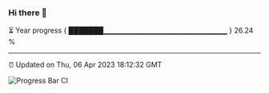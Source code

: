 ### Hi there 👋

⏳ Year progress { ███████▁▁▁▁▁▁▁▁▁▁▁▁▁▁▁▁▁▁▁▁▁▁▁ } 26.24 %

---

⏰ Updated on Thu, 06 Apr 2023 18:12:32 GMT

![Progress Bar CI](https://github.com/liununu/liununu/workflows/Progress%20Bar%20CI/badge.svg)
